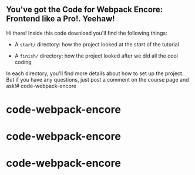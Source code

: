 ## You've got the Code for Webpack Encore: Frontend like a Pro!. Yeehaw!

Hi there! Inside this code download you'll find the following things:

* A `start/` directory: how the project looked at the *start* of the tutorial

* A `finish/` directory: how the project looked after we did all the cool coding

In each directory, you'll find more details about how to set up the project.
But if you have any questions, just post a comment on the course page and
ask!# code-webpack-encore
# code-webpack-encore
# code-webpack-encore
# code-webpack-encore
